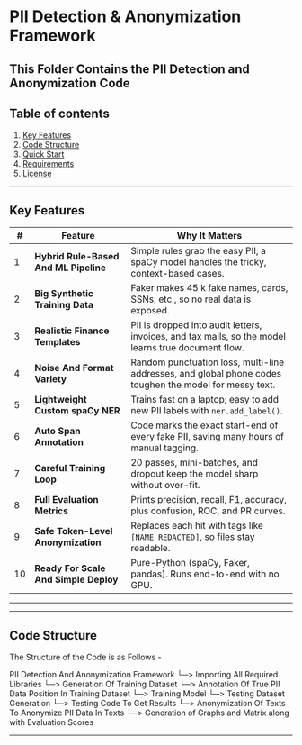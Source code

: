# PII Detection & Anonymization Framework
This Folder Contains the PII Detection and Anonymization Code
---

## Table of contents
1. [Key Features](#key-Features)  
2. [Code Structure](#Code-Structure)  
3. [Quick Start](#quick-start)  
4. [Requirements](#requirements)  
5. [License](#license)

---

## Key Features

| # | Feature | Why It Matters |
|---|---------|---------------|
| 1 | **Hybrid Rule-Based And ML Pipeline** | Simple rules grab the easy PII; a spaCy model handles the tricky, context-based cases. |
| 2 | **Big Synthetic Training Data** | Faker makes 45 k fake names, cards, SSNs, etc., so no real data is exposed. |
| 3 | **Realistic Finance Templates** | PII is dropped into audit letters, invoices, and tax mails, so the model learns true document flow. |
| 4 | **Noise And Format Variety** | Random punctuation loss, multi-line addresses, and global phone codes toughen the model for messy text. |
| 5 | **Lightweight Custom spaCy NER** | Trains fast on a laptop; easy to add new PII labels with `ner.add_label()`. |
| 6 | **Auto Span Annotation** | Code marks the exact start-end of every fake PII, saving many hours of manual tagging. |
| 7 | **Careful Training Loop** | 20 passes, mini-batches, and dropout keep the model sharp without over-fit. |
| 8 | **Full Evaluation Metrics** | Prints precision, recall, F1, accuracy, plus confusion, ROC, and PR curves. |
| 9 | **Safe Token-Level Anonymization** | Replaces each hit with tags like `[NAME REDACTED]`, so files stay readable. |
|10| **Ready For Scale And Simple Deploy** | Pure-Python (spaCy, Faker, pandas). Runs end-to-end with no GPU. |

---

---

## Code Structure

The Structure of the Code is as Follows - 

PII Detection And Anonymization Framework
  └─> Importing All Required Libraries
      └─> Generation Of Training Dataset
          └─> Annotation Of True PII Data Position In Training Dataset
              └─> Training Model
                  └─> Testing Dataset Generation
                      └─> Testing Code To Get Results
                          └─> Anonymization Of Texts To Anonymize PII Data In Texts
                              └─> Generation of Graphs and Matrix along with Evaluation Scores

---
